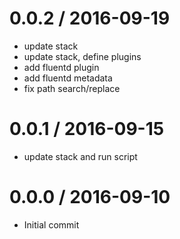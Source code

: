
0.0.2 / 2016-09-19
==================

  * update stack
  * update stack, define plugins
  * add fluentd plugin
  * add fluentd metadata
  * fix path search/replace

0.0.1 / 2016-09-15
==================

  * update stack and run script

0.0.0 / 2016-09-10
==================

 * Initial commit
